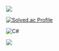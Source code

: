 <img src="https://capsule-render.vercel.app/api?type=waving&color=timeAuto&height=300&section=header&text=ekdlakdl12_NET&fontSize=50" />

[![Solved.ac Profile](http://mazassumnida.wtf/api/v2/generate_badge?boj=ekdlakdl12)](https://solved.ac/ekdlakdl12/)

![C#](https://img.shields.io/badge/JavaScript-F7DF1E?style=for-the-badge&logo=JavaScript&logoColor=white)

<img src="https://capsule-render.vercel.app/api?type=waving&color=timeAuto&height=300&section=footer"/>
